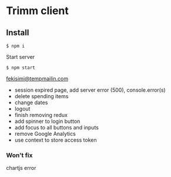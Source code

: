 # Trimm client

## Install

```
$ npm i
```

Start server

```
$ npm start
```
fekisimi@tempmailin.com

- session expired page, add server error (500), console.error(s)
- delete spending items
- change dates
- logout
- finish removing redux
- add spinner to login button
- add focus to all buttons and inputs
- remove Google Analytics
- use context to store access token

### Won't fix
chartjs error